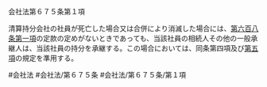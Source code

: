 会社法第６７５条第１項

清算持分会社の社員が死亡した場合又は合併により消滅した場合には、[第六百八条第一項](会社法＿＿＿＿第６０８条第１項)の定款の定めがないときであっても、当該社員の相続人その他の一般承継人は、当該社員の持分を承継する。この場合においては、同条第四項及び[第五項](会社法＿＿＿＿第６７５条第５項)の規定を準用する。

#会社法
#会社法/第６７５条
#会社法/第６７５条/第１項
